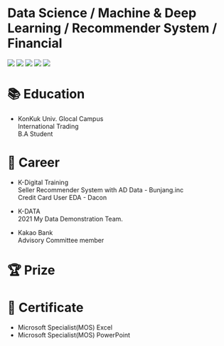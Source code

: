 # Data Science / Machine & Deep Learning / Recommender System / Financial
         
<img src="https://img.shields.io/badge/Python-black?style=flat&logo=Sass&logoColor=3776AB"/> <img src="https://img.shields.io/badge/JupyterLab-green?style=flat&logo=Sass&logoColor=F37626"/>
<img src="https://img.shields.io/badge/Python-green?style=flat&logo=Sass&logoColor=3776AB"/>
<img src="https://img.shields.io/badge/Python-green?style=flat&logo=Sass&logoColor=3776AB"/>
<img src="https://img.shields.io/badge/Python-green?style=flat&logo=Sass&logoColor=3776AB"/>


# 📚 Education
- KonKuk Univ. Glocal Campus  
International Trading  
B.A Student

# 💼 Career
- K-Digital Training  
Seller Recommender System with AD Data - Bunjang.inc  
Credit Card User EDA - Dacon
  
- K-DATA  
2021 My Data Demonstration Team. 
  
- Kakao Bank    
Advisory Committee member




# 🏆 Prize



# 📃 Certificate
- Microsoft Specialist(MOS) Excel
- Microsoft Specialist(MOS) PowerPoint



<!--
**seonwoo-github/seonwoo-github** is a ✨ _special_ ✨ repository because its `README.md` (this file) appears on your GitHub profile.

Here are some ideas to get you started:

- 🔭 I’m currently working on ...
- 🌱 I’m currently learning ...
- 👯 I’m looking to collaborate on ...
- 🤔 I’m looking for help with ...
- 💬 Ask me about ...
- 📫 How to reach me: ...
- 😄 Pronouns: ...
- ⚡ Fun fact: ...
-->
